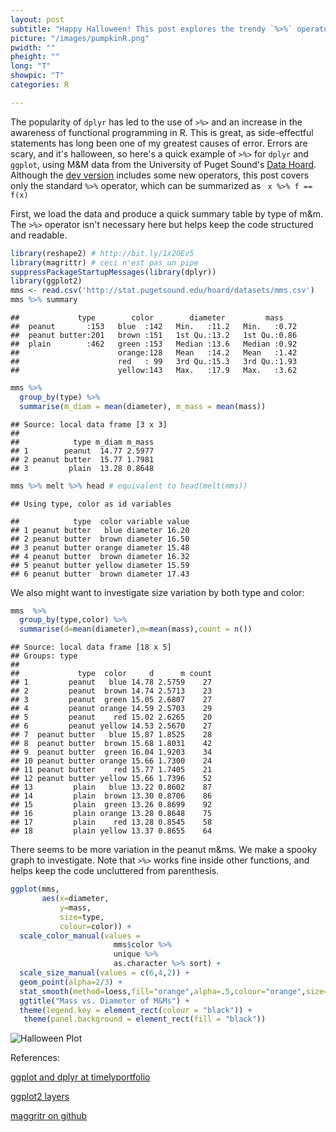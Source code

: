 ```yaml
---
layout: post
subtitle: "Happy Halloween! This post explores the trendy `%>%` operator to add aspects of functional programming to R."
picture: "/images/pumpkinR.png"
pwidth: ""
pheight: ""
long: "T"
showpic: "T"
categories: R

---
```


The popularity of `dplyr` has led to the use of `>%>` and an increase in the awareness of functional programming in R. This is great, as side-effectful statements has long been one of my greatest causes of error. Errors are scary, and it's halloween, so here's a quick example of `>%>` for `dplyr` and `ggplot`, using M&M data from the University of Puget Sound's [Data Hoard](http://stat.pugetsound.edu/hoard/datasets.aspx). Although the  [dev version](https://github.com/smbache/magrittr)  includes some new operators, this post covers only the standard `%>%` operator, which can be summarized as ` x %>% f == f(x)`


First, we load the data and produce a quick summary table by type of m&m. The `>%>` operator isn't necessary here but helps keep the code structured and readable. 


```r
library(reshape2) # http://bit.ly/1x2OEv5
library(magrittr) # ceci n'est pas un pipe
suppressPackageStartupMessages(library(dplyr))
library(ggplot2)
mms <- read.csv('http://stat.pugetsound.edu/hoard/datasets/mms.csv')
mms %>% summary
```

```
##             type        color        diameter         mass     
##  peanut       :153   blue  :142   Min.   :11.2   Min.   :0.72  
##  peanut butter:201   brown :151   1st Qu.:13.2   1st Qu.:0.86  
##  plain        :462   green :153   Median :13.6   Median :0.92  
##                      orange:128   Mean   :14.2   Mean   :1.42  
##                      red   : 99   3rd Qu.:15.3   3rd Qu.:1.93  
##                      yellow:143   Max.   :17.9   Max.   :3.62
```

```r
mms %>% 
  group_by(type) %>% 
  summarise(m_diam = mean(diameter), m_mass = mean(mass))
```

```
## Source: local data frame [3 x 3]
## 
##            type m_diam m_mass
## 1        peanut  14.77 2.5977
## 2 peanut butter  15.77 1.7981
## 3         plain  13.28 0.8648
```

```r
mms %>% melt %>% head # equivalent to head(melt(mms)) 
```

```
## Using type, color as id variables
```

```
##            type  color variable value
## 1 peanut butter   blue diameter 16.20
## 2 peanut butter  brown diameter 16.50
## 3 peanut butter orange diameter 15.48
## 4 peanut butter  brown diameter 16.32
## 5 peanut butter yellow diameter 15.59
## 6 peanut butter  brown diameter 17.43
```

We also might want to investigate size variation by both type and color: 


```r
mms  %>%  
  group_by(type,color) %>% 
  summarise(d=mean(diameter),m=mean(mass),count = n())
```

```
## Source: local data frame [18 x 5]
## Groups: type
## 
##             type  color     d      m count
## 1         peanut   blue 14.78 2.5759    27
## 2         peanut  brown 14.74 2.5713    23
## 3         peanut  green 15.05 2.6807    27
## 4         peanut orange 14.59 2.5703    29
## 5         peanut    red 15.02 2.6265    20
## 6         peanut yellow 14.53 2.5670    27
## 7  peanut butter   blue 15.87 1.8525    28
## 8  peanut butter  brown 15.68 1.8031    42
## 9  peanut butter  green 16.04 1.9203    34
## 10 peanut butter orange 15.66 1.7300    24
## 11 peanut butter    red 15.77 1.7405    21
## 12 peanut butter yellow 15.66 1.7396    52
## 13         plain   blue 13.22 0.8602    87
## 14         plain  brown 13.30 0.8706    86
## 15         plain  green 13.26 0.8699    92
## 16         plain orange 13.28 0.8648    75
## 17         plain    red 13.28 0.8545    58
## 18         plain yellow 13.37 0.8655    64
```

There seems to be more variation in the peanut m&ms. We make a spooky graph to investigate. 
Note that `>%>` works fine inside other functions, and helps keep the code uncluttered from parenthesis.



```r
ggplot(mms,
       aes(x=diameter,
           y=mass,
           size=type,
           colour=color)) +  
  scale_color_manual(values = 
                       mms$color %>% 
                       unique %>% 
                       as.character %>% sort) +
  scale_size_manual(values = c(6,4,2)) + 
  geom_point(alpha=2/3) + 
  stat_smooth(method=loess,fill="orange",alpha=.5,colour="orange",size=1,aes(group=type)) + 
  ggtitle("Mass vs. Diameter of M&Ms") + 
  theme(legend.key = element_rect(colour = "black")) +
   theme(panel.background = element_rect(fill = "black"))
```

![Halloween Plot](/figure/Halloweenggplot.png) 



References: 

[ggplot and dplyr at timelyportfolio](http://timelyportfolio.blogspot.com/2014/07/alternate-price-plots-ggplot2-magrittr.html)

[ggplot2 layers](http://rstudio-pubs-static.s3.amazonaws.com/3355_d3f08cb2f71f44f2bbec8b52f0e5b5e7.html)

[maggritr on github](https://github.com/smbache/magrittr)  
  
  
